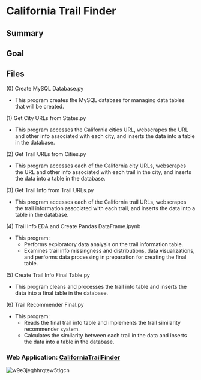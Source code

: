 # California Trail Finder

## Summary

## Goal


## Files
(0) Create MySQL Database.py
- This program creates the MySQL database for managing data tables that will be created.

(1) Get City URLs from States.py
- This program accesses the California cities URL, webscrapes the URL and other info associated with each city, and inserts the data into a table in the database.

(2) Get Trail URLs from Cities.py
- This program accesses each of the California city URLs, webscrapes the URL and other info associated with each trail in the city, and inserts the data into a table in the database.

(3) Get Trail Info from Trail URLs.py
- This program accesses each of the California trail URLs, webscrapes the trail information associated with each trail, and inserts the data into a table in the database.

(4) Trail Info EDA and Create Pandas DataFrame.ipynb
- This program:
  - Performs exploratory data analysis on the trail information table.  
  - Examines trail info missingness and distributions, data visualizations, and performs data processing in preparation for creating the final table.

(5) Create Trail Info Final Table.py
- This program cleans and processes the trail info table and inserts the data into a final table in the database.

(6) Trail Recommender Final.py
- This program:
  - Reads the final trail info table and implements the trail similarity recommender system.
  - Calculates the similarity between each trail in the data and inserts the data into a table in the database.


### Web Application: [CaliforniaTrailFinder](http://CaliforniaTrailFinder.com/)

![w9e3jeghhrqtew5tlgcn](https://user-images.githubusercontent.com/41403941/96290086-e8337a00-0f9a-11eb-8e76-e0dfcb28ae84.jpg)
